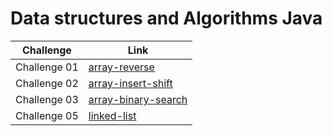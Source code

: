 # Data structures and Algorithms Java

| Challenge    | Link                                                                                                                                     |
| ------------ | ---------------------------------------------------------------------------------------------------------------------------------------- |
| Challenge 01 | [array-reverse](https://github.com/abdelqader-alomari/data-structures-and-algorithms-java/tree/main/array-reverse/README.md)             |
| Challenge 02 | [array-insert-shift](https://github.com/abdelqader-alomari/data-structures-and-algorithms-java/tree/main/array-insert-shift/README.md)   |
| Challenge 03 | [array-binary-search](https://github.com/abdelqader-alomari/data-structures-and-algorithms-java/tree/main/array-binary-search/README.md) |
| Challenge 05 | [linked-list](https://github.com/abdelqader-alomari/data-structures-and-algorithms-java/tree/linked-list/linkedList/lib/src)             |
